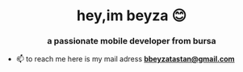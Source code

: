 <h1 align="center">hey,im beyza 😊 </h1>
<h3 align="center">a passionate mobile developer from bursa</h3>


- 📫 to reach me here is my mail adress **bbeyzatastan@gmail.com**

<!--  
- 🤯 currently working on [ToDoApp](https://github.com/beyzatastan/ToDoApp)
--!>



